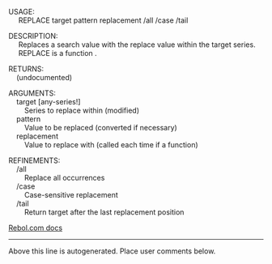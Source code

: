 USAGE:  
&nbsp;&nbsp;&nbsp;&nbsp;&nbsp;REPLACE&nbsp;target&nbsp;pattern&nbsp;replacement&nbsp;/all&nbsp;/case&nbsp;/tail  
  
DESCRIPTION:  
&nbsp;&nbsp;&nbsp;&nbsp;&nbsp;Replaces&nbsp;a&nbsp;search&nbsp;value&nbsp;with&nbsp;the&nbsp;replace&nbsp;value&nbsp;within&nbsp;the&nbsp;target&nbsp;series.  
&nbsp;&nbsp;&nbsp;&nbsp;&nbsp;REPLACE&nbsp;is&nbsp;a&nbsp;function&nbsp;.  
  
RETURNS:  
&nbsp;&nbsp;&nbsp;&nbsp;(undocumented)  
  
ARGUMENTS:  
&nbsp;&nbsp;&nbsp;&nbsp;target&nbsp;[any-series!]  
&nbsp;&nbsp;&nbsp;&nbsp;&nbsp;&nbsp;&nbsp;&nbsp;Series&nbsp;to&nbsp;replace&nbsp;within&nbsp;(modified)  
&nbsp;&nbsp;&nbsp;&nbsp;pattern  
&nbsp;&nbsp;&nbsp;&nbsp;&nbsp;&nbsp;&nbsp;&nbsp;Value&nbsp;to&nbsp;be&nbsp;replaced&nbsp;(converted&nbsp;if&nbsp;necessary)  
&nbsp;&nbsp;&nbsp;&nbsp;replacement  
&nbsp;&nbsp;&nbsp;&nbsp;&nbsp;&nbsp;&nbsp;&nbsp;Value&nbsp;to&nbsp;replace&nbsp;with&nbsp;(called&nbsp;each&nbsp;time&nbsp;if&nbsp;a&nbsp;function)  
  
REFINEMENTS:  
&nbsp;&nbsp;&nbsp;&nbsp;/all  
&nbsp;&nbsp;&nbsp;&nbsp;&nbsp;&nbsp;&nbsp;&nbsp;Replace&nbsp;all&nbsp;occurrences  
&nbsp;&nbsp;&nbsp;&nbsp;/case  
&nbsp;&nbsp;&nbsp;&nbsp;&nbsp;&nbsp;&nbsp;&nbsp;Case-sensitive&nbsp;replacement  
&nbsp;&nbsp;&nbsp;&nbsp;/tail  
&nbsp;&nbsp;&nbsp;&nbsp;&nbsp;&nbsp;&nbsp;&nbsp;Return&nbsp;target&nbsp;after&nbsp;the&nbsp;last&nbsp;replacement&nbsp;position  

[Rebol.com docs](http://www.rebol.com/r3/docs/functions/replace.html)
___
Above this line is autogenerated. Place user comments below.